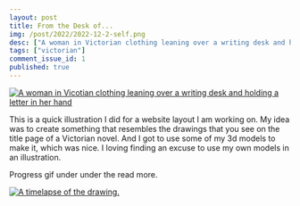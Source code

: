 ```yaml
---
layout: post
title: From the Desk of...
img: /post/2022/2022-12-2-self.png
desc: ["A woman in Victorian clothing leaning over a writing desk and holding a letter in her hand."]
tags: ["victorian"]
comment_issue_id: 1
published: true
---
```


<a href="{{ site.img_base_url }}/post/2022/2022-12-2-self.png" title="Fullsize"><img src="{{ site.img_base_url }}/post/2022/2022-12-2-self.png" alt="A woman in Vicotian clothing leaning over a writing desk and holding a letter in her hand"></a>

This is a quick illustration I did for a website layout I am working on. My idea was to create something that resembles the drawings that you see on the title page of a Victorian novel. And I got to use some of my 3d models to make it, which was nice. I loving finding an excuse to use my own models in an illustration. 

Progress gif under under the read more.

<!--more-->

<a href="{{ site.img_base_url }}/post/2022/2022-12-2-self.gif" title="Fullsize"><img src="{{ site.img_base_url }}/post/2022/2022-12-2-self.gif" alt="A timelapse of the drawing."></a>
